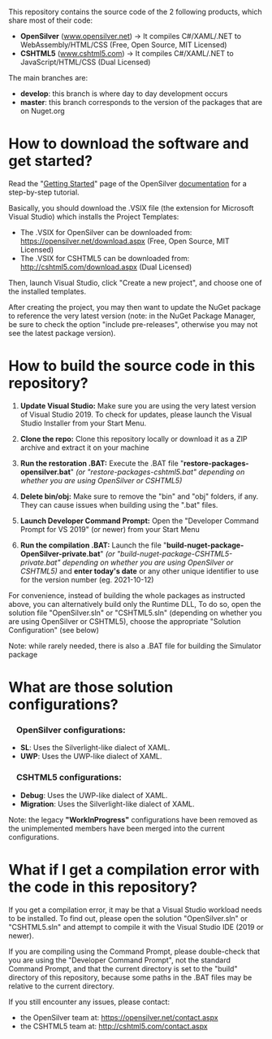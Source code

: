 This repository contains the source code of the 2 following products, which share most of their code:
- **OpenSilver** (www.opensilver.net) &rarr; It compiles C#/XAML/.NET to WebAssembly/HTML/CSS (Free, Open Source, MIT Licensed)
- **CSHTML5** (www.cshtml5.com) &rarr; It compiles C#/XAML/.NET to JavaScript/HTML/CSS (Dual Licensed)

The main branches are:
- **develop**: this branch is where day to day development occurs
- **master**: this branch corresponds to the version of the packages that are on Nuget.org


# How to download the software and get started?

Read the "[Getting Started](http://doc.opensilver.net/documentation/general/getting-started-tour.html)" page of the OpenSilver [documentation](http://doc.opensilver.net/) for a step-by-step tutorial.

Basically, you should download the .VSIX file (the extension for Microsoft Visual Studio) which installs the Project Templates:
- The .VSIX for OpenSilver can be downloaded from: https://opensilver.net/download.aspx (Free, Open Source, MIT Licensed)
- The .VSIX for CSHTML5 can be downloaded from: http://cshtml5.com/download.aspx (Dual Licensed)

Then, launch Visual Studio, click "Create a new project", and choose one of the installed templates.

After creating the project, you may then want to update the NuGet package to reference the very latest version (note: in the NuGet Package Manager, be sure to check the option "include pre-releases", otherwise you may not see the latest package version).



# How to build the source code in this repository?

1. **Update Visual Studio:** Make sure you are using the very latest version of Visual Studio 2019. To check for updates, please launch the Visual Studio Installer from your Start Menu.

2. **Clone the repo:** Clone this repository locally or download it as a ZIP archive and extract it on your machine

3. **Run the restoration .BAT:** Execute the .BAT file "**restore-packages-opensilver.bat**" *(or "restore-packages-cshtml5.bat" depending on whether you are using OpenSilver or CSHTML5)*

4. **Delete bin/obj:** Make sure to remove the "bin" and "obj" folders, if any. They can cause issues when building using the ".bat" files.

5. **Launch Developer Command Prompt:** Open the "Developer Command Prompt for VS 2019" (or newer) from your Start Menu

6. **Run the compilation .BAT:** Launch the file "**build-nuget-package-OpenSilver-private.bat**" *(or "build-nuget-package-CSHTML5-private.bat" depending on whether you are using OpenSilver or CSHTML5)* and **enter today's date** or any other unique identifier to use for the version number (eg. 2021-10-12)

For convenience, instead of building the whole packages as instructed above, you can alternatively build only the Runtime DLL, To do so, open the solution file "OpenSilver.sln" or "CSHTML5.sln" (depending on whether you are using OpenSilver or CSHTML5), choose the appropriate "Solution Configuration" (see below) 

Note: while rarely needed, there is also a .BAT file for building the Simulator package

# What are those solution configurations?

### &nbsp;&nbsp;&nbsp;&nbsp;OpenSilver configurations:

- **SL**: Uses the Silverlight-like dialect of XAML.
- **UWP**: Uses the UWP-like dialect of XAML.

### &nbsp;&nbsp;&nbsp;&nbsp;CSHTML5 configurations:

- **Debug**: Uses the UWP-like dialect of XAML.
- **Migration**: Uses the Silverlight-like dialect of XAML.

Note: the legacy **"WorkInProgress"** configurations have been removed as the unimplemented members have been merged into the current configurations.

# What if I get a compilation error with the code in this repository?

If you get a compilation error, it may be that a Visual Studio workload needs to be installed. To find out, please open the solution "OpenSilver.sln" or "CSHTML5.sln" and attempt to compile it with the Visual Studio IDE (2019 or newer).

If you are compiling using the Command Prompt, please double-check that you are using the "Developer Command Prompt", not the standard Command Prompt, and that the current directory is set to the "build" directory of this repository, because some paths in the .BAT files may be relative to the current directory.

If you still encounter any issues, please contact:
- the OpenSilver team at: https://opensilver.net/contact.aspx
- the CSHTML5 team at: http://cshtml5.com/contact.aspx





